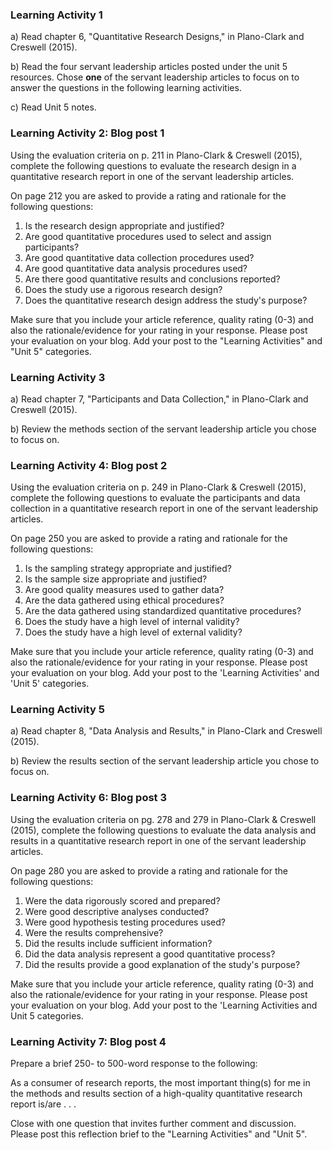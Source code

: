 ### Learning Activity 1

a\) Read chapter 6, "Quantitative Research Designs," in Plano-Clark and Creswell \(2015\).

b\) Read the four servant leadership articles posted under the unit 5 resources.  Chose **one** of the servant leadership articles to focus on to answer the questions in the following learning activities.

c\) Read Unit 5 notes.

### Learning Activity 2: Blog post 1

Using the evaluation criteria on p. 211 in Plano-Clark & Creswell \(2015\), complete the following questions to evaluate the research design in a quantitative research report in one of the servant leadership articles.

On page 212 you are asked to provide a rating and rationale for the following questions:

1. Is the research design appropriate and justified?
2. Are good quantitative procedures used to select and assign participants?
3. Are good quantitative data collection procedures used?
4. Are good quantitative data analysis procedures used?
5. Are there good quantitative results and conclusions reported?
6. Does the study use a rigorous research design?
7. Does the quantitative research design address the study's purpose?

Make sure that you include your article reference, quality rating \(0-3\) and also the rationale/evidence for your rating in your response.  Please post your evaluation on your blog.  Add your post to the "Learning Activities" and "Unit 5" categories.

### Learning Activity 3

a\) Read chapter 7, "Participants and Data Collection," in Plano-Clark and Creswell \(2015\).

b\) Review the methods section of the servant leadership article you chose to focus on.

### Learning Activity 4: Blog post 2

Using the evaluation criteria on p. 249 in Plano-Clark & Creswell \(2015\), complete the following questions to evaluate the participants and data collection in a quantitative research report in one of the servant leadership articles.

On page 250 you are asked to provide a rating and rationale for the following questions:

1. Is the sampling strategy appropriate and justified?
2. Is the sample size appropriate and justified?
3. Are good quality measures used to gather data?
4. Are the data gathered using ethical procedures?
5. Are the data gathered using standardized quantitative procedures?
6. Does the study have a high level of internal validity?
7. Does the study have a high level of external validity?

Make sure that you include your article reference, quality rating \(0-3\) and also the rationale/evidence for your rating in your response.  Please post your evaluation on your blog.  Add your post to the 'Learning Activities' and 'Unit 5' categories.

### Learning Activity 5

a\) Read chapter 8, "Data Analysis and Results," in Plano-Clark and Creswell \(2015\).

b\) Review the results section of the servant leadership article you chose to focus on.

### Learning Activity 6: Blog post 3

Using the evaluation criteria on pg. 278 and 279 in Plano-Clark & Creswell \(2015\), complete the following questions to evaluate the data analysis and results in a quantitative research report in one of the servant leadership articles.

On page 280 you are asked to provide a rating and rationale for the following questions:

1. Were the data rigorously scored and prepared?
2. Were good descriptive analyses conducted?
3. Were good hypothesis testing procedures used?
4. Were the results comprehensive?
5. Did the results include sufficient information?
6. Did the data analysis represent a good quantitative process?
7. Did the results provide a good explanation of the study's purpose?

Make sure that you include your article reference, quality rating \(0-3\) and also the rationale/evidence for your rating in your response.  Please post your evaluation on your blog.  Add your post to the 'Learning Activities and Unit 5 categories.

### Learning Activity 7: Blog post 4

Prepare a brief 250- to 500-word response to the following:

As a consumer of research reports, the most important thing\(s\) for me in the methods and results section of a high-quality quantitative research report is/are . . .

Close with one question that invites further comment and discussion. Please post this reflection brief to the "Learning Activities" and "Unit 5".

